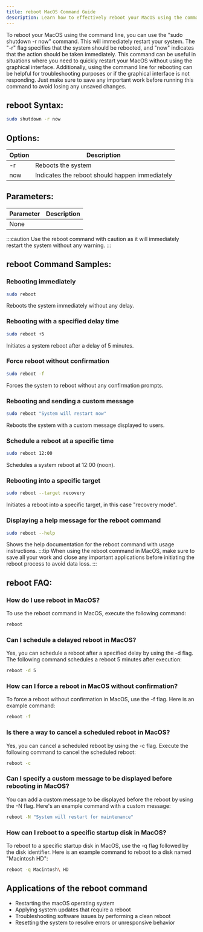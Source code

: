 ```yaml
---
title: reboot MacOS Command Guide
description: Learn how to effectively reboot your MacOS using the command line. Find out the steps, options, and benefits of using this command.
---
```


To reboot your MacOS using the command line, you can use the "sudo shutdown -r now" command. This will immediately restart your system. The "-r" flag specifies that the system should be rebooted, and "now" indicates that the action should be taken immediately. This command can be useful in situations where you need to quickly restart your MacOS without using the graphical interface. Additionally, using the command line for rebooting can be helpful for troubleshooting purposes or if the graphical interface is not responding. Just make sure to save any important work before running this command to avoid losing any unsaved changes.
## reboot Syntax:
```bash
sudo shutdown -r now
```

## Options:
| Option      | Description                  |
|-------------|------------------------------|
| -r          | Reboots the system           |
| now         | Indicates the reboot should happen immediately |

## Parameters:
| Parameter   | Description                  |
|-------------|------------------------------|
| None        |                              |

:::caution
Use the reboot command with caution as it will immediately restart the system without any warning.
:::
## reboot Command Samples:
### Rebooting immediately
```bash
sudo reboot
```
Reboots the system immediately without any delay.
### Rebooting with a specified delay time
```bash
sudo reboot +5
```
Initiates a system reboot after a delay of 5 minutes.
### Force reboot without confirmation
```bash
sudo reboot -f
```
Forces the system to reboot without any confirmation prompts.
### Rebooting and sending a custom message
```bash
sudo reboot "System will restart now"
```
Reboots the system with a custom message displayed to users.
### Schedule a reboot at a specific time
```bash
sudo reboot 12:00
```
Schedules a system reboot at 12:00 (noon).
### Rebooting into a specific target
```bash
sudo reboot --target recovery
```
Initiates a reboot into a specific target, in this case "recovery mode".
### Displaying a help message for the reboot command
```bash
sudo reboot --help
```
Shows the help documentation for the reboot command with usage instructions.
:::tip
When using the reboot command in MacOS, make sure to save all your work and close any important applications before initiating the reboot process to avoid data loss.
:::

## reboot FAQ:
### How do I use reboot in MacOS?
To use the reboot command in MacOS, execute the following command:
```bash
reboot
```

### Can I schedule a delayed reboot in MacOS?
Yes, you can schedule a reboot after a specified delay by using the -d flag. The following command schedules a reboot 5 minutes after execution:
```bash
reboot -d 5
```

### How can I force a reboot in MacOS without confirmation?
To force a reboot without confirmation in MacOS, use the -f flag. Here is an example command:
```bash
reboot -f
```

### Is there a way to cancel a scheduled reboot in MacOS?
Yes, you can cancel a scheduled reboot by using the -c flag. Execute the following command to cancel the scheduled reboot:
```bash
reboot -c
```

### Can I specify a custom message to be displayed before rebooting in MacOS?
You can add a custom message to be displayed before the reboot by using the -N flag. Here's an example command with a custom message:
```bash
reboot -N "System will restart for maintenance"
```

### How can I reboot to a specific startup disk in MacOS?
To reboot to a specific startup disk in MacOS, use the -q flag followed by the disk identifier. Here is an example command to reboot to a disk named "Macintosh HD":
```bash
reboot -q Macintosh\ HD
```
## Applications of the reboot command

- Restarting the macOS operating system
- Applying system updates that require a reboot
- Troubleshooting software issues by performing a clean reboot
- Resetting the system to resolve errors or unresponsive behavior